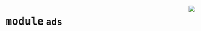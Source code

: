 <!-- markdownlint-disable -->

<a href="https://github.com/pinterest/pinterest-python-sdk/blob/main/docs/pinterest/ads/__init__.py"><img align="right" style="float:right;" src="https://img.shields.io/badge/-source-cccccc?style=flat-square"></a>

# <kbd>module</kbd> `ads`






